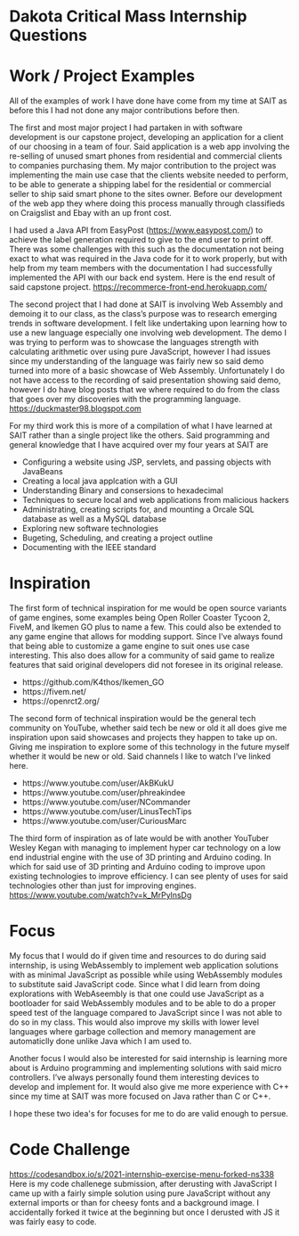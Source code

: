 # Dakota Critical Mass Internship Questions

# Work / Project Examples
All of the examples of work I have done have come from my time at SAIT as before this I had not done any major contributions before then.

The first and most major project I had partaken in with software development is our capstone project, developing an application for a client of our choosing in a team of four. Said application is a web app involving the re-selling of unused smart phones from residential and commercial clients to companies purchasing them. My major contribution to the project was implementing the main use case that the clients website needed to perform, to be able to generate a shipping label for the residential or commercial seller to ship said smart phone to the sites owner. Before our development of the web app they where doing this process manually through classifieds on Craigslist and Ebay with an up front cost.

I had used a Java API from EasyPost (https://www.easypost.com/) to achieve the label generation required to give to the end user to print off. There was some challenges with this such as the documentation not being exact to what was required in the Java code for it to work properly, but with help from my team members with the documentation I had successfully implemented the API with our back end system. Here is the end result of said capstone project. https://recommerce-front-end.herokuapp.com/

The second project that I had done at SAIT is involving Web Assembly and demoing it to our class, as the class’s purpose was to research emerging trends in software development. I felt like undertaking upon learning how to use a new language especially one involving web development. The demo I was trying to perform was to showcase the languages strength with calculating arithmetic over using pure JavaScript, however I had issues since my understanding of the language was fairly new so said demo turned into more of a basic showcase of Web Assembly. Unfortunately I do not have access to the recording of said presentation showing said demo, however I do have blog posts that we where required to do from the class that goes over my discoveries with the programming language. https://duckmaster98.blogspot.com

For my third work this is more of a compilation of what I have learned at SAIT rather than a single project like the others. Said programming and general knowledge that I have acquired over my four years at SAIT are
<ul>
  <li>Configuring a website using JSP, servlets, and passing objects with JavaBeans</li>
  <li>Creating a local java applcation with a GUI</li>
  <li>Understanding Binary and consersions to hexadecimal</li>
  <li>Techniques to secure local and web applications from malicious hackers</li>
  <li>Administrating, creating scripts for, and mounting a Orcale SQL database as well as a MySQL database</li>
  <li>Exploring new software technologies</li>
  <li>Bugeting, Scheduling, and creating a project outline</li>
  <li>Documenting with the IEEE standard</li>
</ul>

# Inspiration
The first form of technical inspiration for me would be open source variants of game engines, some examples being Open Roller Coaster Tycoon 2, FiveM, and Ikemen GO plus to name a few. This could also be extended to any game engine that allows for modding support. Since I’ve always found that being able to customize a game engine to suit ones use case interesting. This also does allow for a community of said game to realize features that said original developers did not foresee in its original release. 
<ul>
  <li>https://github.com/K4thos/Ikemen_GO</li>
  <li>https://fivem.net/</li>
  <li>https://openrct2.org/</li>
</ul>

The second form of technical inspiration would be the general tech community on YouTube, whether said tech be new or old it all does give me inspiration upon said showcases and projects they happen to take up on. Giving me inspiration to explore some of this technology in the future myself whether it would be new or old. Said channels I like to watch I’ve linked here.
<ul>
  <li>https://www.youtube.com/user/AkBKukU</li>
  <li>https://www.youtube.com/user/phreakindee</li>
  <li>https://www.youtube.com/user/NCommander</li>
  <li>https://www.youtube.com/user/LinusTechTips</li>
  <li>https://www.youtube.com/user/CuriousMarc</li>
</ul>

The third form of inspiration as of late would be with another YouTuber Wesley Kegan with managing to implement hyper car technology on a low end industrial engine with the use of 3D printing and Arduino coding. In which for said use of 3D printing and Arduino coding to improve upon existing technologies to improve efficiency. I can see plenty of uses for said technologies other than just for improving engines. https://www.youtube.com/watch?v=k_MrPylnsDg

# Focus
My focus that I would do if given time and resources to do during said internship, is using WebAssembly to implement web application solutions with as minimal JavaScript as possible while using WebAssembly modules to substitute said JavaScript code. Since what I did learn from doing explorations with WebAseembly is that one could use JavaScript as a bootloader for said WebAssembly modules and to be able to do a proper speed test of the language compared to JavaScript since I was not able to do so in my class. This would also improve my skills with lower level languages where garbage collection and memory management are automaticlly done unlike Java which I am used to.

Another focus I would also be interested for said internship is learning more about is Arduino programming and implementing solutions with said micro controllers. I’ve always personally found them interesting devices to develop and implement for. It would also give me more experience with C++ since my time at SAIT was more focused on Java rather than C or C++.

I hope these two idea's for focuses for me to do are valid enough to persue.

# Code Challenge
https://codesandbox.io/s/2021-internship-exercise-menu-forked-ns338
Here is my code challenege submission, after derusting with JavaScript I came up with a fairly simple solution using pure JavaScript without any external imports or than for cheesy fonts and a background image. I accidentally forked it twice at the beginning but once I derusted with JS it was fairly easy to code.
